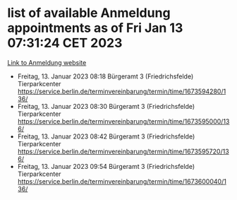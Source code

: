 # list of available Anmeldung appointments as of Fri Jan 13 07:31:24 CET 2023
[Link to Anmeldung website](https://service.berlin.de/terminvereinbarung/termin/tag.php?termin=0&anliegen[]=120686&dienstleisterlist=122210,122217,327316,122219,327312,122227,327314,122231,327346,122243,327348,122252,329742,122260,329745,122262,329748,122254,329751,122271,327278,122273,327274,122277,327276,330436,122280,327294,122282,327290,122284,327292,327539,122291,327270,122285,327266,122286,327264,122296,327268,150230,329760,122301,327282,122297,327286,122294,327284,122312,329763,122314,329775,122304,327330,122311,327334,122309,327332,122281,327352,122279,329772,122276,327324,122274,327326,122267,329766,122246,327318,122251,327320,122257,327322,122208,327298,122226,327300,121362,121364&herkunft=http%3A%2F%2Fservice.berlin.de%2Fdienstleistung%2F120686%2F)
- Freitag, 13. Januar 2023 08:18 Bürgeramt 3 (Friedrichsfelde) Tierparkcenter https://service.berlin.de/terminvereinbarung/termin/time/1673594280/136/
- Freitag, 13. Januar 2023 08:30 Bürgeramt 3 (Friedrichsfelde) Tierparkcenter https://service.berlin.de/terminvereinbarung/termin/time/1673595000/136/
- Freitag, 13. Januar 2023 08:42 Bürgeramt 3 (Friedrichsfelde) Tierparkcenter https://service.berlin.de/terminvereinbarung/termin/time/1673595720/136/
- Freitag, 13. Januar 2023 09:54 Bürgeramt 3 (Friedrichsfelde) Tierparkcenter https://service.berlin.de/terminvereinbarung/termin/time/1673600040/136/
